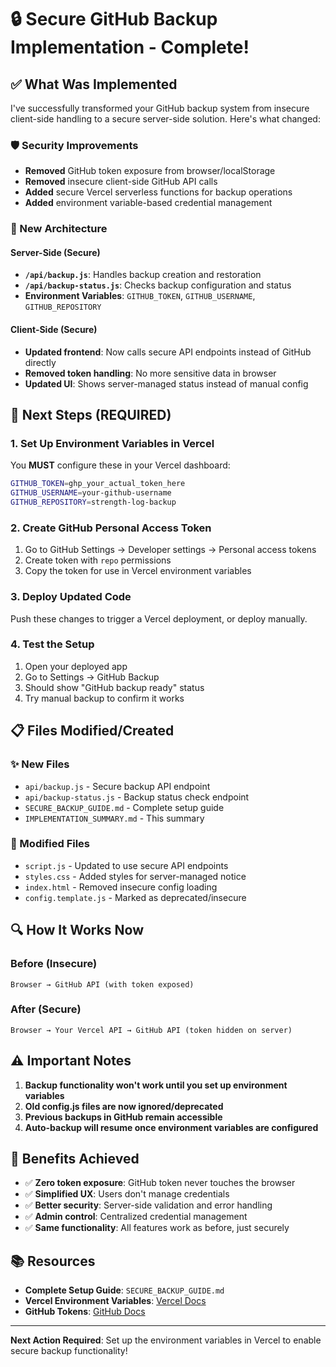 # 🔒 Secure GitHub Backup Implementation - Complete!

## ✅ What Was Implemented

I've successfully transformed your GitHub backup system from insecure client-side handling to a secure server-side solution. Here's what changed:

### 🛡️ Security Improvements
- **Removed** GitHub token exposure from browser/localStorage
- **Removed** insecure client-side GitHub API calls
- **Added** secure Vercel serverless functions for backup operations
- **Added** environment variable-based credential management

### 🔧 New Architecture

#### Server-Side (Secure)
- **`/api/backup.js`**: Handles backup creation and restoration
- **`/api/backup-status.js`**: Checks backup configuration and status
- **Environment Variables**: `GITHUB_TOKEN`, `GITHUB_USERNAME`, `GITHUB_REPOSITORY`

#### Client-Side (Secure)
- **Updated frontend**: Now calls secure API endpoints instead of GitHub directly
- **Removed token handling**: No more sensitive data in browser
- **Updated UI**: Shows server-managed status instead of manual config

## 🚀 Next Steps (REQUIRED)

### 1. Set Up Environment Variables in Vercel
You **MUST** configure these in your Vercel dashboard:

```bash
GITHUB_TOKEN=ghp_your_actual_token_here
GITHUB_USERNAME=your-github-username
GITHUB_REPOSITORY=strength-log-backup
```

### 2. Create GitHub Personal Access Token
1. Go to GitHub Settings → Developer settings → Personal access tokens
2. Create token with `repo` permissions
3. Copy the token for use in Vercel environment variables

### 3. Deploy Updated Code
Push these changes to trigger a Vercel deployment, or deploy manually.

### 4. Test the Setup
1. Open your deployed app
2. Go to Settings → GitHub Backup
3. Should show "GitHub backup ready" status
4. Try manual backup to confirm it works

## 📋 Files Modified/Created

### ✨ New Files
- `api/backup.js` - Secure backup API endpoint
- `api/backup-status.js` - Backup status check endpoint
- `SECURE_BACKUP_GUIDE.md` - Complete setup guide
- `IMPLEMENTATION_SUMMARY.md` - This summary

### 🔄 Modified Files
- `script.js` - Updated to use secure API endpoints
- `styles.css` - Added styles for server-managed notice
- `index.html` - Removed insecure config loading
- `config.template.js` - Marked as deprecated/insecure

## 🔍 How It Works Now

### Before (Insecure)
```
Browser → GitHub API (with token exposed)
```

### After (Secure)
```
Browser → Your Vercel API → GitHub API (token hidden on server)
```

## ⚠️ Important Notes

1. **Backup functionality won't work until you set up environment variables**
2. **Old config.js files are now ignored/deprecated**
3. **Previous backups in GitHub remain accessible**
4. **Auto-backup will resume once environment variables are configured**

## 🎯 Benefits Achieved

- ✅ **Zero token exposure**: GitHub token never touches the browser
- ✅ **Simplified UX**: Users don't manage credentials
- ✅ **Better security**: Server-side validation and error handling
- ✅ **Admin control**: Centralized credential management
- ✅ **Same functionality**: All features work as before, just securely

## 📚 Resources

- **Complete Setup Guide**: `SECURE_BACKUP_GUIDE.md`
- **Vercel Environment Variables**: [Vercel Docs](https://vercel.com/docs/projects/environment-variables)
- **GitHub Tokens**: [GitHub Docs](https://docs.github.com/en/authentication/keeping-your-account-and-data-secure/creating-a-personal-access-token)

---

**Next Action Required**: Set up the environment variables in Vercel to enable secure backup functionality!